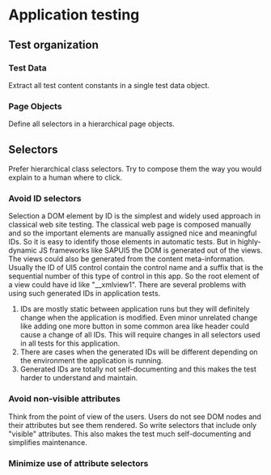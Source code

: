 
# Application testing

## Test organization

### Test Data
Extract all test content constants in a single test data object.

### Page Objects
Define all selectors in a hierarchical page objects.

## Selectors
Prefer hierarchical class selectors. Try to compose them the way you would explain to a human where to click.

### Avoid ID selectors
Selection a DOM element by ID is the simplest and widely used approach in classical web site testing.
The classical web page is composed manually and so the important elements are manually assigned nice
and meaningful IDs. So it is easy to identify those elements in automatic tests.
But in highly-dynamic JS frameworks like SAPUI5 the DOM is generated out of the views. The views could
also be generated from the content meta-information. Usually the ID of UI5 control contain the control
name and a suffix that is the sequential number of this type of control in this app. So the root element
of a view could have id like "__xmlview1".
There are several problems with using such generated IDs in application tests.
1. IDs are mostly static between application runs but they will definitely change when the application is modified.
Even minor unrelated change like adding one more button in some common area like header could cause a change of
all IDs. This will require changes in all selectors used in all tests for this application.
2. There are cases when the generated IDs will be different depending on the environment the application is running.
2. Generated IDs are totally not self-documenting and this makes the test harder to understand and maintain.

### Avoid non-visible attributes
Think from the point of view of the users. Users do not see DOM nodes and their attributes but see them rendered.
So write selectors that include only "visible" attributes. 
This also makes the test much self-documenting and simplifies maintenance.

### Minimize use of attribute selectors




